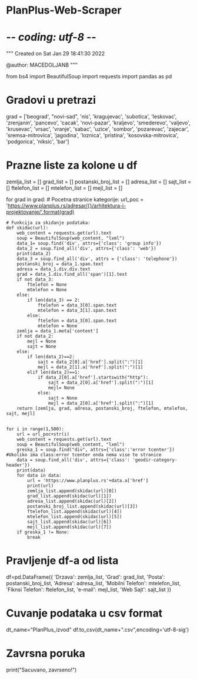 # PlanPlus-Web-Scraper

# -*- coding: utf-8 -*-
"""
Created on Sat Jan 29 18:41:30 2022

@author: MACEDOLJANB
"""

from bs4 import BeautifulSoup
import requests
import pandas as pd
# Gradovi u pretrazi
grad = ['beograd', "novi-sad", 'nis', 'kragujevac', 'subotica', 'leskovac', 'zrenjanin', 'pancevo', 'cacak',
        'novi-pazar', 'kraljevo', 'smederevo', 'valjevo', 'krusevac', 'vrsac', 'vranje', 'sabac', 'uzice', 'sombor',
        'pozarevac', 'zajecar', 'sremsa-mitrovica', 'jagodina', 'loznica', 'pristina', 'kosovska-mitrovica',
        'podgorica', 'niksic', 'bar']


# Prazne liste za kolone u df
zemlja_list = []
grad_list = []
postanski_broj_list = []
adresa_list = []
sajt_list = []
ftelefon_list = []
mtelefon_list = []
mejl_list = []

for grad in grad:
    # Pocetna stranice kategorije:
    url_poc = 'https://www.planplus.rs/adresar/{}/arhitektura-i-projektovanje/'.format(grad)
    
    # Funkcija za skidanje podataka:
    def skidac(url):
        web_content = requests.get(url).text
        soup = BeautifulSoup(web_content, "lxml")
        data_1= soup.find('div', attrs={'class': 'group info'})
        data_2 = soup.find_all('div', attrs={'class': 'web'})
        print(data_2)
        data_3 = soup.find_all('div', attrs = {'class': 'telephone'})
        postanski_broj = data_1.span.text
        adresa = data_1.div.div.text
        grad = data_1.div.find_all('span')[1].text
        if not data_3:
            ftelefon = None
            mtelefon = None
        else:
            if len(data_3) == 2:
                ftelefon = data_3[0].span.text
                mtelefon = data_3[1].span.text
            else:
                ftelefon = data_3[0].span.text
                mtelefon = None
        zemlja = data_1.meta['content']
        if not data_2:
            mejl = None
            sajt = None
        else:
            if len(data_2)==2:
                sajt = data_2[0].a['href'].split(":")[1]
                mejl = data_2[1].a['href'].split(":")[1]
            elif len(data_2)==1:
                if data_2[0].a['href'].startswith("http"):
                    sajt = data_2[0].a['href'].split(":")[1]
                    mejl= None
                else:
                    sajt = None
                    mejl = data_2[0].a['href'].split(":")[1]
        return [zemlja, grad, adresa, postanski_broj, ftelefon, mtelefon, sajt, mejl]
    
    
    for i in range(1,500):
        url = url_poc+str(i)
        web_content = requests.get(url).text
        soup = BeautifulSoup(web_content, "lxml")
        greska_1 = soup.find("div", attrs={'class':'error tcenter'}) #Ukoliko ima class:error tcenter onda nema vise te stranice
        data = soup.find_all('div', attrs={'class': 'geodir-category-header'})
        print(data)
        for data in data:
            url = 'https://www.planplus.rs'+data.a['href']
            print(url)
            zemlja_list.append(skidac(url)[0])
            grad_list.append(skidac(url)[1])
            adresa_list.append(skidac(url)[2])
            postanski_broj_list.append(skidac(url)[3])
            ftelefon_list.append(skidac(url)[4])
            mtelefon_list.append(skidac(url)[5])
            sajt_list.append(skidac(url)[6])
            mejl_list.append(skidac(url)[7])
        if greska_1 != None:
            break

# Pravljenje df-a od lista
df=pd.DataFrame({
    'Drzava': zemlja_list,
    'Grad': grad_list,
    'Posta': postanski_broj_list,
    'Adresa': adresa_list,
    'Mobilni Telefon': mtelefon_list,
    'Fiknsi Telefon': ftelefon_list,
    'e-mail': mejl_list,
    'Web Sajt': sajt_list
    })   

# Cuvanje podataka u csv format
dt_name="PlanPlus_izvod"
df.to_csv(dt_name+".csv",encoding='utf-8-sig')
# Zavrsna poruka
print("Sacuvano, zavrseno!")
